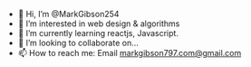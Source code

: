 - 👋 Hi, I’m @MarkGibson254
- 👀 I’m interested in web design & algorithms 
- 🌱 I’m currently learning reactjs, Javascript. 
- 💞️ I’m looking to collaborate on... 
- 📫 How to reach me: Email markgibson797.com@gmail.com 

<!---
MarkGibson254/MarkGibson254 is a ✨ special ✨ repository because its `README.md` (this file) appears on your GitHub profile.
You can click the Preview link to take a look at your changes.
--->

